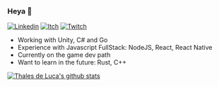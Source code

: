 ### Heya 👋
[![Linkedin](https://img.shields.io/badge/LinkedIn-0077B5?style=for-the-badge&logo=linkedin&logoColor=white)](https://www.linkedin.com/in/thales-de-luca-a9714b138/)
[![Itch](https://img.shields.io/badge/Itch.io-FA5C5C?style=for-the-badge&logo=itch.io&logoColor=white)](https://thalesdeluca.itch.io/)
[![Twitch](https://img.shields.io/badge/Twitch-9146FF?style=for-the-badge&logo=twitch&logoColor=white)](https://www.twitch.tv/chilltado)

- Working with Unity, C# and Go
- Experience with Javascript FullStack: NodeJS, React, React Native
- Currently on the game dev path
- Want to learn in the future: Rust, C++

[![Thales de Luca's github stats](https://github-readme-stats.vercel.app/api?username=thalesdeluca&theme=tokyonight&count_private=true)](https://github.com/anuraghazra/github-readme-stats)
